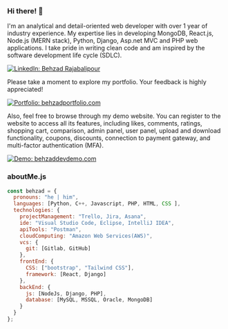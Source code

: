 ### Hi there! 👋

I'm an analytical and detail-oriented web developer with over 1 year of industry experience. My expertise lies in developing MongoDB, React.js, Node.js (MERN stack), Python, Django, Asp.net MVC and PHP web applications. I take pride in writing clean code and am inspired by the software development life cycle (SDLC).

[![LinkedIn: Behzad Rajabalipour](https://img.shields.io/badge/-BehzadRajabalipour-blue?style=flat-square&logo=Linkedin&logoColor=white&link=https://www.linkedin.com/in/behzad-rajabalipour/)](https://www.linkedin.com/in/behzad-rajabalipour/)

Please take a moment to explore my portfolio. Your feedback is highly appreciated!

[![Portfolio: behzadportfolio.com](https://img.shields.io/badge/-BehzadPortfolio-red?style=flat-square&logo=Internet%20Explorer&link=https://behzadportfolio.com)](https://behzadportfolio.com)

Also, feel free to browse through my demo website. You can register to the website to access all its features, including likes, comments, ratings, shopping cart, comparison, admin panel, user panel, upload and download functionality, coupons, discounts, connection to payment gateway, and multi-factor authentication (MFA).

[![Demo: behzaddevdemo.com](https://img.shields.io/badge/-BehzadDevDemo-green?style=flat-square&logo=Internet%20Explorer&link=https://behzaddevdemo.com)](https://behzaddevdemo.com)

### aboutMe.js

```javascript
const behzad = {
  pronouns: "he | him",
  languages: [Python, C++, Javascript, PHP, HTML, CSS ],
  technologies: {
    projectManagement: "Trello, Jira, Asana",
    ide: "Visual Studio Code, Eclipse, IntelliJ IDEA",
    apiTools: "Postman",
    cloudComputing: "Amazon Web Services(AWS)",
    vcs: {
      git: [Gitlab, GitHub]
    },
    frontEnd: {
      CSS: ["bootstrap", "Tailwind CSS"],
      framework: [React, Django]
    },
    backEnd: {
      js: [NodeJs, Django, PHP],
      database: [MySQL, MSSQL, Oracle, MongoDB]
    }    
  }
};
```

